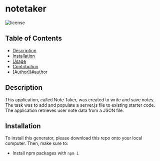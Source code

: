 # notetaker
![license](https://img.shields.io/badge/license-MIT-blue)

## Table of Contents 
- [Description](#description)
- [Installation](#installation)
- [Usage](#usage)
- [Contribution](#contribution)
- [Author](#author

## Description
This application, called Note Taker, was created to write and save notes. The task was to add and populate a server.js file to existing starter code. The application retrieves user note data from a JSON file.

## Installation
To install this generator, please download this repo onto your local computer. Then, make sure to:
- Install npm packages with ```npm i```